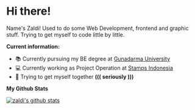 # Hi there!

Name's Zaldi! Used to do some Web Development, frontend and graphic stuff. Trying to get myself to code little by little.

**Current information:**
- 📚 Currently pursuing my BE degree at [Gunadarma University](https://www.gunadarma.ac.id/)
- 💻 Currently working as Project Operation at [Stamps Indonesia](https://about.stamps.id/#stamps)
- 🔮 Trying to get myself together <b>((( seriously )))</b>

**My Github Stats**
  
[![zaldi's github stats](https://github-readme-stats.vercel.app/api?username=fzld&show_icons=true)](https://github.com/anuraghazra/github-readme-stats)
